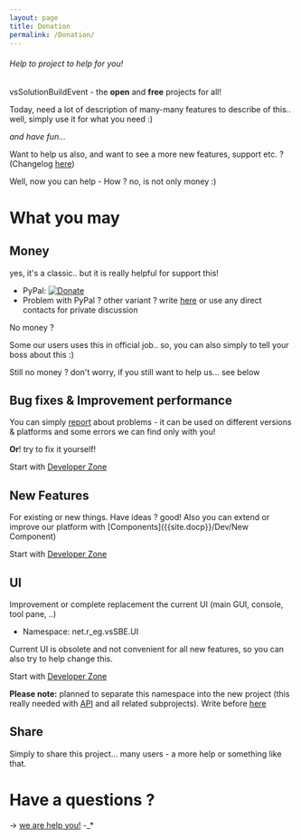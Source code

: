 ```yaml
---
layout: page
title: Donation
permalink: /Donation/
---
```

###### Help to project to help for you!

vsSolutionBuildEvent - the **open** and **free** projects for all!

Today, need a lot of description of many-many features to describe of this.. well, simply use it for what you need :)

*and have fun...*

Want to help us also, and want to see a more new features, support etc. ? (Changelog [here]({{site.baseurl}}/Changelist/))

Well, now you can help - How ? no, is not only money :)

# What you may #

## Money ##

yes, it's a classic.. but it is really helpful for support this! 

* PyPal: [![Donate](https://www.paypalobjects.com/en_US/i/btn/btn_donate_SM.gif)](https://www.paypal.com/cgi-bin/webscr?cmd=_donations&business=P2HRG52AJSA9N&lc=US&item_name=vsSolutionBuildEvent%20%28vsSBE%29%20projects&currency_code=USD&bn=PP%2dDonationsBF%3abtn_donate_SM%2egif%3aNonHosted)
* Problem with PyPal ? other variant ? write [here](https://bitbucket.org/3F/vssolutionbuildevent/issues/new) or use any direct contacts for private discussion

No money ?

Some our users uses this in official job.. so, you can also simply to tell your boss about this :)

Still no money ? don't worry, if you still want to help us... see below

## Bug fixes & Improvement performance ##

You can simply [report](https://bitbucket.org/3F/vssolutionbuildevent/issues/new) about problems - it can be used on different versions & platforms and some errors we can find only with you!

**Or**! try to fix it yourself!

Start with [Developer Zone]({{site.docp}}/Dev/)

## New Features ##

For existing or new things. Have ideas ? good! Also you can extend or improve our platform with [Components]({{site.docp}}/Dev/New Component)

Start with [Developer Zone]({{site.docp}}/Dev/)

## UI ##

Improvement or complete replacement the current UI (main GUI, console, tool pane, ..)

* Namespace: net.r_eg.vsSBE.UI

Current UI is obsolete and not convenient for all new features, so you can also try to help change this.

Start with [Developer Zone]({{site.docp}}/Dev/)

**Please note:** planned to separate this namespace into the new project (this really needed with [API]({{site.docp}}/API) and all related subprojects). Write before [here](https://bitbucket.org/3F/vssolutionbuildevent/issues/new)

## Share ##

Simply to share this project... many users - a more help or something like that.

# Have a questions ? #

-> [we are help you!](https://bitbucket.org/3F/vssolutionbuildevent/issues/new) -_*
